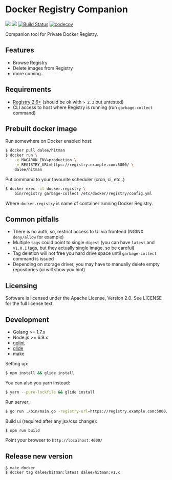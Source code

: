 # Docker Registry Companion

[![](https://images.microbadger.com/badges/image/dalee/hitman.svg)](https://microbadger.com/images/dalee/hitman "Get your own image badge on microbadger.com")
[![](https://images.microbadger.com/badges/version/dalee/hitman.svg)](https://microbadger.com/images/dalee/hitman "Get your own version badge on microbadger.com")
[![Build Status](https://travis-ci.org/Dalee/hitman.svg?branch=master)](https://travis-ci.org/Dalee/hitman)
[![codecov](https://codecov.io/gh/Dalee/hitman/branch/master/graph/badge.svg)](https://codecov.io/gh/Dalee/hitman)

Companion tool for Private Docker Registry.

## Features

 * Browse Registry
 * Delete images from Registry
 * more coming..

## Requirements

 * [Registry 2.6+](https://hub.docker.com/r/library/registry/tags/) (should be ok with `> 2.3` but untested)
 * CLI access to host where Registry is running (run `garbage-collect` command)

## Prebuilt docker image

Run somewhere on Docker enabled host:
```bash
$ docker pull dalee/hitman
$ docker run \
    -e MACARON_ENV=production \
    -e REGISTRY_URL=https://registry.example.com:5000/ \
    dalee/hitman
```

Put command to your favourite scheduler (cron, ci, etc..)
```bash
$ docker exec -it docker.registry \
    bin/registry garbage-collect /etc/docker/registry/config.yml
```

Where `docker.registry` is name of container running Docker Registry.

## Common pitfalls

 * There is no auth, so, restrict access to UI via frontend (NGINX `deny/allow` for example)
 * Multiple `tags` could point to single `digest`
 (you can have `latest` and `v1.0.1` tags, but they actually single image, so be careful)
 * Tag deletion will not free you hard drive space until `garbage-collect` command is issued
 * Depending on storage driver, you may have to manually delete empty repositories (ui will show you hint)

## Licensing

Software is licensed under the Apache License, Version 2.0. See LICENSE for the full license text.

## Development

 * Golang >= 1.7.x
 * Node.js >= 6.9.x
 * [golint](https://github.com/golang/lint)
 * [glide](https://github.com/Masterminds/glide)
 * make

Setting up:
```bash
$ npm install && glide install
```

You can also you yarn instead:
```bash
$ yarn --pure-lockfile && glide install
```

Run server:
```bash
$ go run ./bin/main.go -registry-url=https://registry.example.com:5000/
```

Build ui (required after any jsx/css change):
```bash
$ npm run build
```

Point your browser to `http://localhost:4000/`

## Release new version

```
$ make docker
$ docker tag dalee/hitman:latest dalee/hitman:v1.x
```
